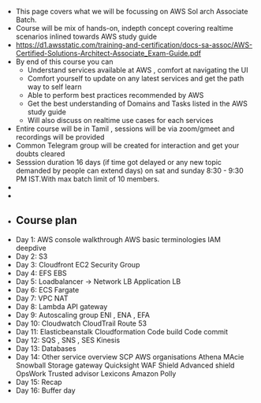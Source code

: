 - This page covers what we will be focussing on AWS Sol arch Associate Batch.
- Course will be mix of hands-on, indepth concept covering realtime scenarios inlined towards AWS study guide
- https://d1.awsstatic.com/training-and-certification/docs-sa-assoc/AWS-Certified-Solutions-Architect-Associate_Exam-Guide.pdf
- By end of this course you can
	- Understand services available at AWS , comfort at navigating the UI
	- Comfort yourself to update on any latest services and get the path way to self learn
	- Able to perform best practices recommended by AWS
	- Get the best understanding of Domains and Tasks listed in the AWS study guide
	- Will also discuss on realtime use cases for each services
- Entire course will be in Tamil , sessions will be  via zoom/gmeet  and recordings will be provided
- Common Telegram group will be created for interaction and get your doubts cleared
- Sesssion duration 16  days (if time got delayed or any new topic demanded by people can extend days) on sat and sunday 8:30 - 9:30 PM IST.With max batch limit of 10 members.
-
-
- ## Course plan
- Day 1:
  AWS console walkthrough 
  AWS basic terminologies
  IAM deepdive
- Day 2:
  S3
- Day 3:
  Cloudfront
  EC2
  Security Group
- Day 4:
  EFS
  EBS
- Day 5:
  Loadbalancer -> 
  Network LB
  Application LB
- Day 6:
  ECS
  Fargate
- Day 7:
  VPC
  NAT
- Day 8:
  Lambda
  API gateway
- Day 9:
  Autoscaling group
  ENI , ENA , EFA
- Day 10:
  Cloudwatch
  CloudTrail
  Route 53
- Day 11:
  Elasticbeanstalk
  Cloudformation
  Code build
  Code commit
- Day 12:
  SQS , SNS , SES
  Kinesis
- Day 13:
  Databases
- Day 14:
  Other service overview
  SCP
  AWS organisations
  Athena
  MAcie
  Snowball
  Storage gateway
  Quicksight
  WAF
  Shield
  Advanced shield
  OpsWork
  Trusted advisor
  Lexicons
  Amazon Polly
- Day 15: Recap
- Day 16: Buffer day